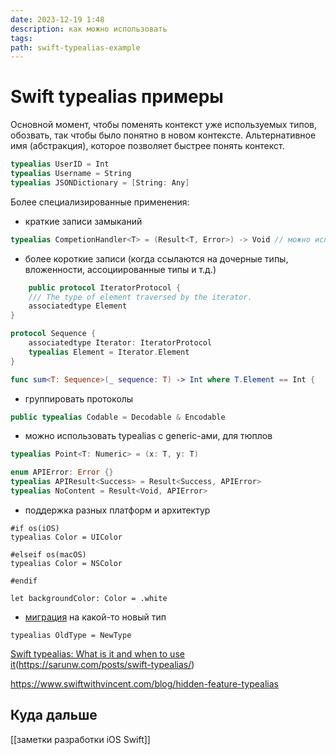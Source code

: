 ```yaml
---
date: 2023-12-19 1:48
description: как можно использовать
tags: 
path: swift-typealias-example
---
```

# Swift typealias примеры
Основной момент, чтобы поменять контекст уже используемых типов, обозвать, так чтобы было понятно в новом контексте. Альтернативное имя (абстракция), которое позволяет быстрее понять контекст.

```swift
typealias UserID = Int
typealias Username = String
typealias JSONDictionary = [String: Any]
```


Более специализированные применения:
- краткие записи замыканий
```swift
typealias CompetionHandler<T> = (Result<T, Error>) -> Void // можно использовать в сервисах, которые что-то запрашивают
```

- более короткие записи (когда ссылаются на дочерные типы, вложенности, ассоциированные типы и т.д.)
 
```swift
	public protocol IteratorProtocol {    
	/// The type of element traversed by the iterator.    
	associatedtype Element
}

protocol Sequence {    
	associatedtype Iterator: IteratorProtocol    
	typealias Element = Iterator.Element
}

func sum<T: Sequence>(_ sequence: T) -> Int where T.Element == Int {    // ...}

```
- группировать протоколы 

```swift
public typealias Codable = Decodable & Encodable
```
- можно использовать typealias с generic-ами, для тюплов
```swift
typealias Point<T: Numeric> = (x: T, y: T)

enum APIError: Error {}
typealias APIResult<Success> = Result<Success, APIError> 
typealias NoContent = Result<Void, APIError> 
```
- поддержка разных платформ и архитектур

```swif
#if os(iOS)
typealias Color = UIColor

#elseif os(macOS)
typealias Color = NSColor

#endif

let backgroundColor: Color = .white
```

- [миграция](https://www.hackingwithswift.com/quick-start/swiftdata/how-to-create-a-complex-migration-using-versionedschema) на какой-то новый тип
```
typealias OldType = NewType
```
[Swift typealias: What is it and when to use it]()(https://sarunw.com/posts/swift-typealias/)

https://www.swiftwithvincent.com/blog/hidden-feature-typealias


## Куда дальше
[[заметки разработки iOS Swift]]